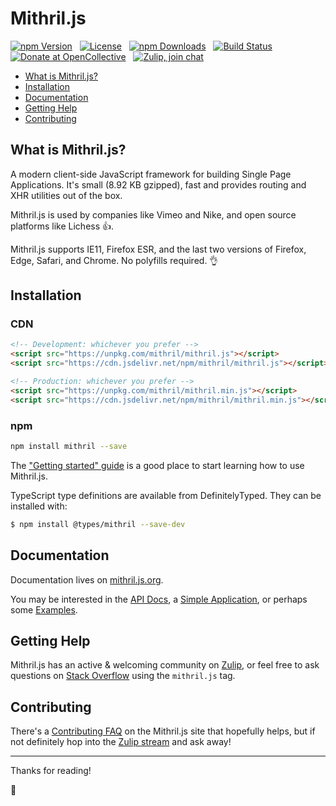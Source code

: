 # Mithril.js

[![npm Version](https://img.shields.io/npm/v/mithril.svg)](https://www.npmjs.com/package/mithril) &nbsp;
[![License](https://img.shields.io/npm/l/mithril.svg)](https://github.com/MithrilJS/mithril.js/blob/main/LICENSE) &nbsp;
[![npm Downloads](https://img.shields.io/npm/dm/mithril.svg)](https://www.npmjs.com/package/mithril) &nbsp;
[![Build Status](https://img.shields.io/github/actions/workflow/status/MithrilJS/mithril.js/.github%2Fworkflows%2Ftest.yml?branch=main&event=push)](https://www.npmjs.com/package/mithril) &nbsp;
[![Donate at OpenCollective](https://img.shields.io/opencollective/all/mithriljs.svg?colorB=brightgreen)](https://opencollective.com/mithriljs) &nbsp;
[![Zulip, join chat](https://img.shields.io/badge/zulip-join_chat-brightgreen.svg)](https://mithril.zulipchat.com/)

- [What is Mithril.js?](#what-is-mithriljs)
- [Installation](#installation)
- [Documentation](#documentation)
- [Getting Help](#getting-help)
- [Contributing](#contributing)

## What is Mithril.js?

A modern client-side JavaScript framework for building Single Page Applications. It's small (<!-- size -->8.92 KB<!-- /size --> gzipped), fast and provides routing and XHR utilities out of the box.

Mithril.js is used by companies like Vimeo and Nike, and open source platforms like Lichess 👍.

Mithril.js supports IE11, Firefox ESR, and the last two versions of Firefox, Edge, Safari, and Chrome. No polyfills required. 👌

## Installation

### CDN

```html
<!-- Development: whichever you prefer -->
<script src="https://unpkg.com/mithril/mithril.js"></script>
<script src="https://cdn.jsdelivr.net/npm/mithril/mithril.js"></script>

<!-- Production: whichever you prefer -->
<script src="https://unpkg.com/mithril/mithril.min.js"></script>
<script src="https://cdn.jsdelivr.net/npm/mithril/mithril.min.js"></script>
```

### npm

```bash
npm install mithril --save
```

The ["Getting started" guide](https://mithril.js.org/#getting-started) is a good place to start learning how to use Mithril.js.

TypeScript type definitions are available from DefinitelyTyped. They can be installed with:

```bash
$ npm install @types/mithril --save-dev
```

## Documentation

Documentation lives on [mithril.js.org](https://mithril.js.org).

You may be interested in the [API Docs](https://mithril.js.org/api.html), a [Simple Application](https://mithril.js.org/simple-application.html), or perhaps some [Examples](https://mithril.js.org/examples.html).

## Getting Help

Mithril.js has an active & welcoming community on [Zulip](https://mithril.zulipchat.com/), or feel free to ask questions on [Stack Overflow](https://stackoverflow.com/questions/tagged/mithril.js) using the `mithril.js` tag.

## Contributing

There's a [Contributing FAQ](https://mithril.js.org/contributing.html) on the Mithril.js site that hopefully helps, but if not definitely hop into the [Zulip stream](https://mithril.zulipchat.com/) and ask away!

---

Thanks for reading!

🎁
